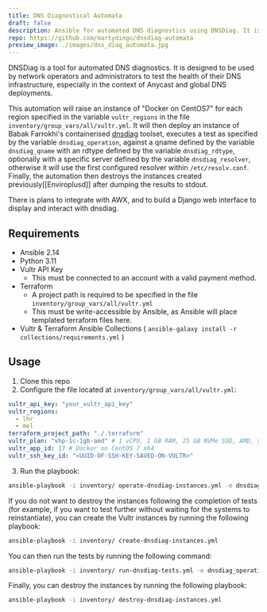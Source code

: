 ```yaml
---
title: DNS Diagnostical Automata
draft: false
description: Ansible for automated DNS diagnostics using DNSDiag. It is designed to be used by network operators and DNS engineers to test & measure the health of their DNS & Network infrastructure running Anycast.
repo: https://github.com/martydingo/dnsdiag-automata
preview_image: ./images/dns_diag_automata.jpg
---
```

DNSDiag is a tool for automated DNS diagnostics. It is designed to be used by
network operators and administrators to test the health of their DNS infrastructure,
especially in the context of Anycast and global DNS deployments.

This automation will raise an instance of "Docker on CentOS7" for each region specified
in the variable `vultr_regions` in the file `inventory/group_vars/all/vultr.yml`. It will
then deploy an instance of Babak Farrokhi's containerised [dnsdiag](https://dnsdiag.org/)
toolset, executes a test as specified by the variable `dnsdiag_operation`, against a qname
defined by the variable `dnsdiag_qname` with an rdtype defined by the variable `dnsdiag_rdtype`,
optionally with a specific server defined by the variable `dnsdiag_resolver`, otherwise it will
use the first configured resolver within `/etc/resolv.conf`. Finally, the automation
then destroys the instances created previously[[Enviroplusd]] after dumping the results to stdout. 

There is plans to integrate with AWX, and to build a Django web interface to display and 
interact with dnsdiag. 

## Requirements

* Ansible 2.14
* Python 3.11
* Vultr API Key
    * This must be connected to an account with a valid payment method.
* Terraform
    * A project path is required to be specified in the file `inventory/group_vars/all/vultr.yml`
    * This must be write-accessible by Ansible, as Ansible will place templated terraform files here. 
* Vultr & Terraform Ansible Collections ( `ansible-galaxy install -r collections/requirements.yml` )

## Usage

1. Clone this repo
2. Configure the file located at `inventory/group_vars/all/vultr.yml`:

```yaml
vultr_api_key: "your_vultr_api_key"
vultr_regions: 
  - lhr
  - mel
terraform_project_path: "./.terraform"
vultr_plan: "vhp-1c-1gb-amd" # 1 vCPU, 1 GB RAM, 25 GB NVMe SSD, AMD, $6/mo / $0.009/hr
vultr_app_id: 17 # Docker on CentOS 7 x64
vultr_ssh_key_id: "<UUID-OF-SSH-KEY-SAVED-ON-VULTR>"
```
3. Run the playbook:

```bash
ansible-playbook -i inventory/ operate-dnsdiag-instances.yml -e dnsdiag_operation=<ping/traceroute> -e dnsdiag_qname=example.com -e dnsdiag_rdtype=A -e dnsdiag_resolver=9.9.9.9 (optional)
```

If you do not want to destroy the instances following the completion of tests (for example, if you 
want to test further without waiting for the systems to reinstantiate), you can create
the Vultr instances by running the following playbook:

```bash
ansible-playbook -i inventory/ create-dnsdiag-instances.yml 
```

You can then run the tests by running the following command:

```bash
ansible-playbook -i inventory/ run-dnsdiag-tests.yml -e dnsdiag_operation=<ping/traceroute> -e dnsdiag_qname=example.com -e dnsdiag_rdtype=A -e dnsdiag_resolver=9.9.9.9 (optional)
```

Finally, you can destroy the instances by running the following playbook:

```bash
ansible-playbook -i inventory/ destroy-dnsdiag-instances.yml
```